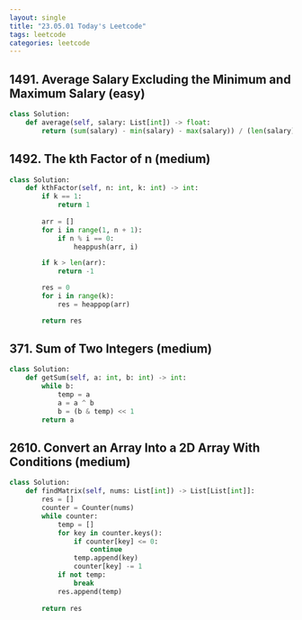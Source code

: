 ```yaml
---
layout: single
title: "23.05.01 Today's Leetcode"
tags: leetcode
categories: leetcode
---
```


## 1491. Average Salary Excluding the Minimum and Maximum Salary (easy)

```python
class Solution:
    def average(self, salary: List[int]) -> float:
        return (sum(salary) - min(salary) - max(salary)) / (len(salary) - 2)
```

## 1492. The kth Factor of n (medium)

```python
class Solution:
    def kthFactor(self, n: int, k: int) -> int:
        if k == 1:
            return 1
        
        arr = []
        for i in range(1, n + 1):
            if n % i == 0:
                heappush(arr, i)

        if k > len(arr):
            return -1

        res = 0
        for i in range(k):
            res = heappop(arr)

        return res
```

## 371. Sum of Two Integers (medium)

```python
class Solution:
    def getSum(self, a: int, b: int) -> int:
        while b:
            temp = a
            a = a ^ b
            b = (b & temp) << 1
        return a
```

## 2610. Convert an Array Into a 2D Array With Conditions (medium)

```python
class Solution:
    def findMatrix(self, nums: List[int]) -> List[List[int]]:
        res = []
        counter = Counter(nums)
        while counter:
            temp = []
            for key in counter.keys():
                if counter[key] <= 0:
                    continue
                temp.append(key)
                counter[key] -= 1
            if not temp:
                break
            res.append(temp)
        
        return res
```
